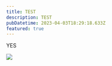 ```yaml
---
title: TEST
description: TEST
pubDatetime: 2023-04-03T18:29:18.633Z
featured: true
---
```

Y﻿ES

![](/assets/plant-watering.jpg)